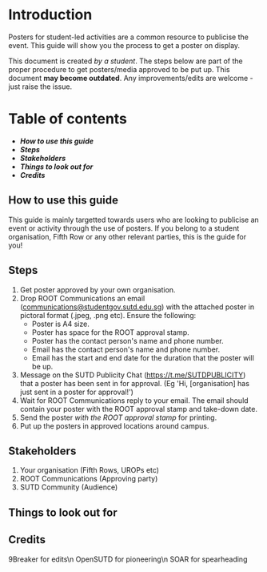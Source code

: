 # Introduction
Posters for student-led activities are a common resource to publicise the event. This guide will show you the process to get a poster on display.

This document is created *by a student*. The steps below are part of the proper procedure to get posters/media approved to be put up. This document **may become outdated**. Any improvements/edits are welcome - just raise the issue.

# Table of contents
- ***How to use this guide***
- ***Steps***
- ***Stakeholders***
- ***Things to look out for***
- ***Credits***

## How to use this guide
This guide is mainly targetted towards users who are looking to publicise an event or activity through the use of posters. If you belong to a student organisation, Fifth Row or any other relevant parties, this is the guide for you!

## Steps
1. Get poster approved by your own organisation.
2. Drop ROOT Communications an email (communications@studentgov.sutd.edu.sg) with the attached poster in pictoral format (.jpeg, .png etc). Ensure the following:
   - Poster is A4 size.
   - Poster has space for the ROOT approval stamp.
   - Poster has the contact person's name and phone number.
   - Email has the contact person's name and phone number.
   - Email has the start and end date for the duration that the poster will be up.
3. Message on the SUTD Publicity Chat (https://t.me/SUTDPUBLICITY) that a poster has been sent in for approval. (Eg 'Hi, [organisation] has just sent in a poster for approval!')
4. Wait for ROOT Communications reply to your email. The email should contain your poster with the ROOT approval stamp and take-down date.
5. Send the poster *with the ROOT approval stamp* for printing.
6. Put up the posters in approved locations around campus.

## Stakeholders
1. Your organisation (Fifth Rows, UROPs etc)
2. ROOT Communications (Approving party)
3. SUTD Community (Audience)

## Things to look out for

## Credits
9Breaker for edits\n
OpenSUTD for pioneering\n
SOAR for spearheading
